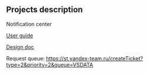 ## Projects description

Notification center

[User guide](docs/user_guide.md)

[Design doc](docs/design.md)


Request queue: https://st.yandex-team.ru/createTicket?type=2&priority=2&queue=VSDATA
